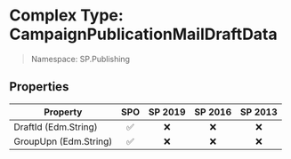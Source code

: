# Complex Type: CampaignPublicationMailDraftData

> Namespace: SP.Publishing

## Properties

Property | SPO | SP 2019 | SP 2016 | SP 2013
----------|:---:|:-------:|:-------:|:-------:
DraftId (Edm.String) | ✅ | ❌ | ❌ | ❌
GroupUpn (Edm.String) | ✅ | ❌ | ❌ | ❌